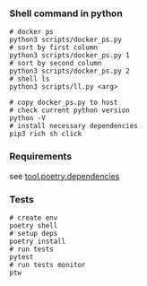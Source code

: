 ### Shell command in python

```shell
# docker ps
python3 scripts/docker_ps.py
# sort by first column
python3 scripts/docker_ps.py 1
# sort by second column
python3 scripts/docker_ps.py 2
# shell ls
python3 scripts/ll.py <arg>
```

```shell
# copy docker_ps.py to host
# check current python version
python -V
# install necessary dependencies
pip3 rich sh click
```

### Requirements

see [tool.poetry.dependencies](pyproject.toml)


### Tests

```shell
# create env
poetry shell
# setup deps
poetry install
# run tests
pytest
# run tests monitor
ptw 
```
